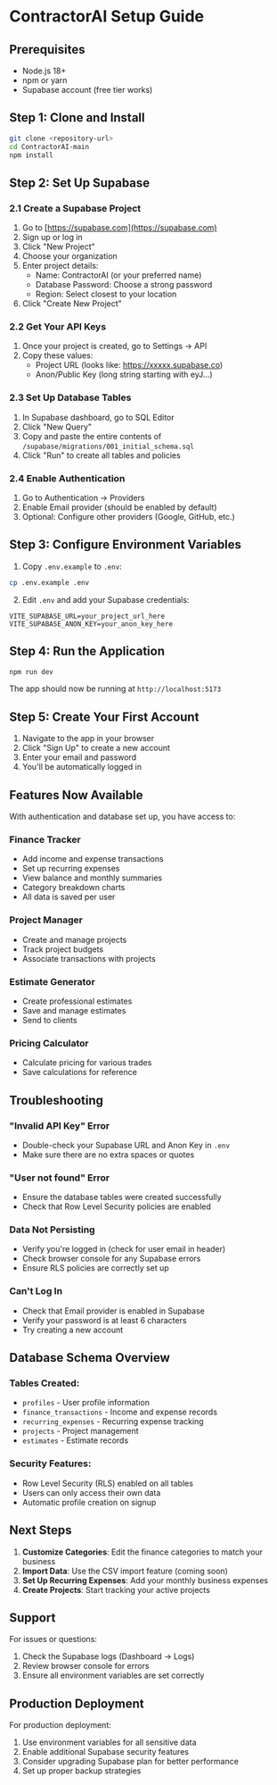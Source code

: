 # ContractorAI Setup Guide

## Prerequisites
- Node.js 18+
- npm or yarn
- Supabase account (free tier works)

## Step 1: Clone and Install

```bash
git clone <repository-url>
cd ContractorAI-main
npm install
```

## Step 2: Set Up Supabase

### 2.1 Create a Supabase Project

1. Go to [https://supabase.com](https://supabase.com)
2. Sign up or log in
3. Click "New Project"
4. Choose your organization
5. Enter project details:
   - Name: ContractorAI (or your preferred name)
   - Database Password: Choose a strong password
   - Region: Select closest to your location
6. Click "Create New Project"

### 2.2 Get Your API Keys

1. Once your project is created, go to Settings → API
2. Copy these values:
   - Project URL (looks like: https://xxxxx.supabase.co)
   - Anon/Public Key (long string starting with eyJ...)

### 2.3 Set Up Database Tables

1. In Supabase dashboard, go to SQL Editor
2. Click "New Query"
3. Copy and paste the entire contents of `/supabase/migrations/001_initial_schema.sql`
4. Click "Run" to create all tables and policies

### 2.4 Enable Authentication

1. Go to Authentication → Providers
2. Enable Email provider (should be enabled by default)
3. Optional: Configure other providers (Google, GitHub, etc.)

## Step 3: Configure Environment Variables

1. Copy `.env.example` to `.env`:
```bash
cp .env.example .env
```

2. Edit `.env` and add your Supabase credentials:
```env
VITE_SUPABASE_URL=your_project_url_here
VITE_SUPABASE_ANON_KEY=your_anon_key_here
```

## Step 4: Run the Application

```bash
npm run dev
```

The app should now be running at `http://localhost:5173`

## Step 5: Create Your First Account

1. Navigate to the app in your browser
2. Click "Sign Up" to create a new account
3. Enter your email and password
4. You'll be automatically logged in

## Features Now Available

With authentication and database set up, you have access to:

### Finance Tracker
- Add income and expense transactions
- Set up recurring expenses
- View balance and monthly summaries
- Category breakdown charts
- All data is saved per user

### Project Manager
- Create and manage projects
- Track project budgets
- Associate transactions with projects

### Estimate Generator
- Create professional estimates
- Save and manage estimates
- Send to clients

### Pricing Calculator
- Calculate pricing for various trades
- Save calculations for reference

## Troubleshooting

### "Invalid API Key" Error
- Double-check your Supabase URL and Anon Key in `.env`
- Make sure there are no extra spaces or quotes

### "User not found" Error
- Ensure the database tables were created successfully
- Check that Row Level Security policies are enabled

### Data Not Persisting
- Verify you're logged in (check for user email in header)
- Check browser console for any Supabase errors
- Ensure RLS policies are correctly set up

### Can't Log In
- Check that Email provider is enabled in Supabase
- Verify your password is at least 6 characters
- Try creating a new account

## Database Schema Overview

### Tables Created:
- `profiles` - User profile information
- `finance_transactions` - Income and expense records
- `recurring_expenses` - Recurring expense tracking
- `projects` - Project management
- `estimates` - Estimate records

### Security Features:
- Row Level Security (RLS) enabled on all tables
- Users can only access their own data
- Automatic profile creation on signup

## Next Steps

1. **Customize Categories**: Edit the finance categories to match your business
2. **Import Data**: Use the CSV import feature (coming soon)
3. **Set Up Recurring Expenses**: Add your monthly business expenses
4. **Create Projects**: Start tracking your active projects

## Support

For issues or questions:
1. Check the Supabase logs (Dashboard → Logs)
2. Review browser console for errors
3. Ensure all environment variables are set correctly

## Production Deployment

For production deployment:
1. Use environment variables for all sensitive data
2. Enable additional Supabase security features
3. Consider upgrading Supabase plan for better performance
4. Set up proper backup strategies